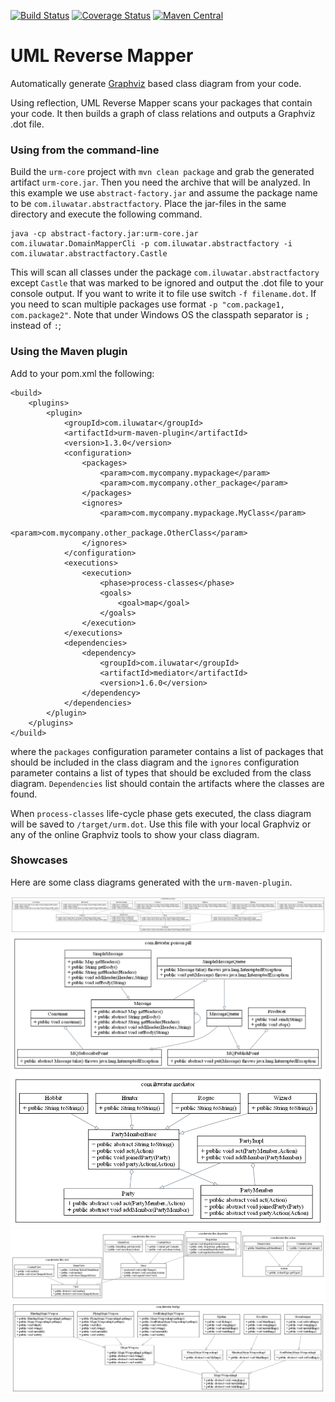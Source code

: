 [![Build Status](https://travis-ci.org/iluwatar/uml-reverse-mapper.svg?branch=master)](https://travis-ci.org/iluwatar/uml-reverse-mapper)
[![Coverage Status](https://coveralls.io/repos/iluwatar/uml-reverse-mapper/badge.svg?branch=master&service=github)](https://coveralls.io/github/iluwatar/uml-reverse-mapper?branch=master)
[![Maven Central](https://maven-badges.herokuapp.com/maven-central/com.iluwatar/urm-maven-plugin/badge.svg)](https://maven-badges.herokuapp.com/maven-central/com.iluwatar/urm-maven-plugin/)

UML Reverse Mapper
===========================

Automatically generate [Graphviz](http://www.graphviz.org/) based class diagram from your code.

Using reflection, UML Reverse Mapper scans your packages that contain your code. It then builds a graph of class relations and outputs a Graphviz .dot file.

### Using from the command-line

Build the `urm-core` project with `mvn clean package` and grab the generated artifact `urm-core.jar`. Then you need the archive that will be analyzed. In this example we use `abstract-factory.jar` and assume the package name to be `com.iluwatar.abstractfactory`. Place the jar-files in the same directory and execute the following command.

    java -cp abstract-factory.jar:urm-core.jar com.iluwatar.DomainMapperCli -p com.iluwatar.abstractfactory -i com.iluwatar.abstractfactory.Castle

This will scan all classes under the package `com.iluwatar.abstractfactory` except `Castle` that was marked to be ignored and output the .dot file to your console output. If you want to write it to file use switch `-f filename.dot`. If you need to scan multiple packages use format `-p "com.package1, com.package2"`. Note that under Windows OS the classpath separator is `;` instead of `:`;

### Using the Maven plugin

Add to your pom.xml the following:

	<build>
		<plugins>
			<plugin>
				<groupId>com.iluwatar</groupId>
				<artifactId>urm-maven-plugin</artifactId>
				<version>1.3.0</version>
				<configuration>
					<packages>
						<param>com.mycompany.mypackage</param>
						<param>com.mycompany.other_package</param>
					</packages>
					<ignores>
						<param>com.mycompany.mypackage.MyClass</param>
						<param>com.mycompany.other_package.OtherClass</param>
					</ignores>
				</configuration>
				<executions>
					<execution>
						<phase>process-classes</phase>
						<goals>
							<goal>map</goal>
						</goals>
					</execution>
				</executions>
				<dependencies>
					<dependency>
						<groupId>com.iluwatar</groupId>
						<artifactId>mediator</artifactId>
						<version>1.6.0</version>
					</dependency>
				</dependencies>
			</plugin>
		</plugins>
	</build>

where the `packages` configuration parameter contains a list of packages that should be included in the class diagram and
the `ignores` configuration parameter contains a list of types that should be excluded from the class diagram. `Dependencies` list should contain the artifacts where the classes are found.

When `process-classes` life-cycle phase gets executed, the class diagram will be saved to `/target/urm.dot`. Use this file with your local Graphviz or any of the online Graphviz tools to show your class diagram.

### Showcases

Here are some class diagrams generated with the `urm-maven-plugin`.

![Prototype](prototype.dot.png "Prototype")
![Poison Pill](poisonpill.dot.png "Poison Pill")
![Mediator](mediator.dot.png "Mediator")
![Flux](flux.dot.png "Flux")
![Bridge](bridge.dot.png "Bridge")
